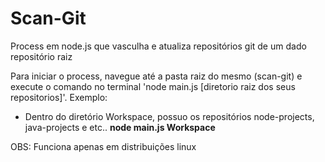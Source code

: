 # Scan-Git
Process em node.js que vasculha e atualiza repositórios git de um dado repositório raiz

Para iniciar o process, navegue até a pasta raiz do mesmo (scan-git) e execute o comando no terminal  'node main.js [diretorio raiz dos seus repositorios]'.
Exemplo: 
- Dentro do diretório Workspace, possuo os repositórios node-projects, java-projects e etc..
<b>node main.js Workspace</b>

OBS: Funciona apenas em distribuições linux
